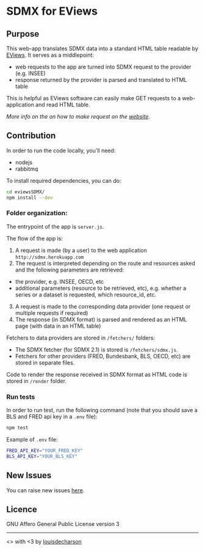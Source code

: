 # SDMX for EViews

## Purpose
This web-app translates SDMX data into a standard HTML table readable by [EViews](http://www.eviews.com/home.html).
It serves as a middlepoint:
- web requests to the app are turned into SDMX request to the provider (e.g. INSEE)
- response returned by the provider is parsed and translated to HTML table

This is helpful as EViews software can easily make GET requests to a web-application and read HTML table.

*More info on the on how to make request on the [website](http://sdmx.herokuapp.com)*.

## Contribution 

In order to run the code locally, you'll need:
- nodejs
- rabbitmq

To install required dependencies, you can do:
```sh
cd eviewsSDMX/
npm install --dev
```

### Folder organization:

The entrypoint of the app is `server.js`.

The flow of the app is:
1. A request is made (by a user) to the web application `http://sdmx.herokuapp.com`
2. The request is interpreted depending on the route and resources asked and the following parameters are retrieved:
  - the provider, e.g. INSEE, OECD, etc
  - additional parameters (resource to be retrieved, etc), e.g. whether a series or a dataset is requested, which resource_id, etc.
3. A request is made to the corresponding data provider (one request or multiple requests if required)
4. The response (in SDMX format) is parsed and rendered as an HTML page (with data in an HTML table)


Fetchers to data providers are stored in `/fetchers/` folders:
- The SDMX fetcher (for SDMX 2.1) is stored is `/fetchers/sdmx.js`.
- Fetchers for other providers (FRED, Bundesbank, BLS, OECD, etc) are stored in separate files.

Code to render the response received in SDMX format as HTML code is stored in `/render` folder.

### Run tests

In order to run test, run the following command (note that you should save a BLS and FRED api key in a `.env` file):
```sh
npm test
```

Example of `.env` file:

```sh
FRED_API_KEY="YOUR_FRED_KEY"
BLS_API_KEY="YOUR_BLS_KEY"
```

## New Issues
 
You can raise new issues [here](https://github.com/louisdecharson/eviewsSDMX/issues/new).
 
## Licence
GNU Affero General Public License version 3

<hr/>

<> with <3 by [louisdecharson](https://github.com/louisdecharson/)
